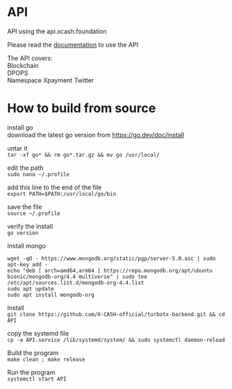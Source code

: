 # API
API using the api.xcash.foundation

Please read the [documentation](https://docs.xcash.foundation/api/get-started) to use the API

The API covers:  
Blockchain  
DPOPS  
Namespace 
Xpayment Twitter


# How to build from source

install go  
download the latest go version from https://go.dev/doc/install
 
untar it  
`tar -xf go* && rm go*.tar.gz && mv go /usr/local/`
 
edit the path  
`sudo nano ~/.profile`
 
add this line to the end of the file  
`export PATH=$PATH:/usr/local/go/bin`
 
save the file  
`source ~/.profile`
 
verify the install  
`go version`

Install mongo  
```
wget -qO - https://www.mongodb.org/static/pgp/server-5.0.asc | sudo apt-key add -
echo "deb [ arch=amd64,arm64 ] https://repo.mongodb.org/apt/ubuntu bionic/mongodb-org/4.4 multiverse" | sudo tee /etc/apt/sources.list.d/mongodb-org-4.4.list
sudo apt update
sudo apt install mongodb-org
```

Install  
`git clone https://github.com/X-CASH-official/turbotx-backend.git && cd API`

copy the systemd file  
`cp -a API.service /lib/systemd/system/ && sudo systemctl daemon-reload`

Build the program  
`make clean ; make release`

Run the program  
`systemctl start API`
